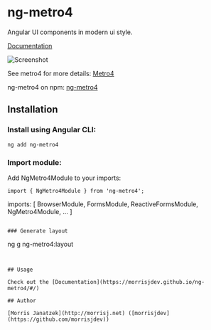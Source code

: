 # ng-metro4

Angular UI components in modern ui style.

[Documentation](https://morrisjdev.github.io/ng-metro4/#/)

![Screenshot](https://raw.githubusercontent.com/morrisjdev/ng-metro4/master/projects/ng-metro4/ng-metro4%20screenshot.PNG)

See metro4 for more details:
[Metro4](https://metroui.org.ua/)

ng-metro4 on npm: 
[ng-metro4](https://www.npmjs.com/package/ng-metro4)

## Installation

### Install using Angular CLI:

````
ng add ng-metro4
````

### Import module:

Add NgMetro4Module to your imports:

````
import { NgMetro4Module } from 'ng-metro4';

````

imports: [
  BrowserModule,
  FormsModule,
  ReactiveFormsModule,
  NgMetro4Module,
  ...
]
````

### Generate layout

````
ng g ng-metro4:layout
````


## Usage

Check out the [Documentation](https://morrisjdev.github.io/ng-metro4/#/)

## Author

[Morris Janatzek](http://morrisj.net) ([morrisjdev](https://github.com/morrisjdev))
